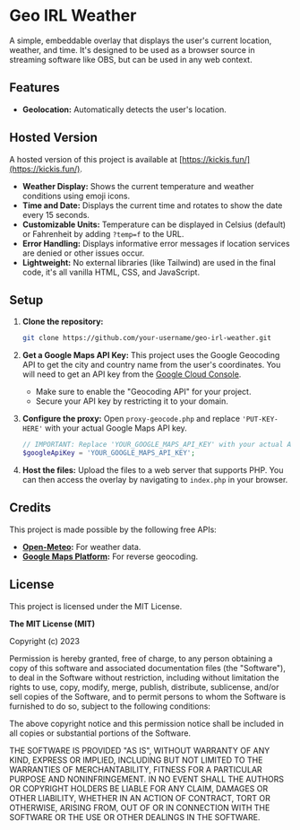 # Geo IRL Weather

A simple, embeddable overlay that displays the user's current location, weather, and time. It's designed to be used as a browser source in streaming software like OBS, but can be used in any web context.

## Features

*   **Geolocation:** Automatically detects the user's location.

## Hosted Version

A hosted version of this project is available at [https://kickis.fun/](https://kickis.fun/).
*   **Weather Display:** Shows the current temperature and weather conditions using emoji icons.
*   **Time and Date:** Displays the current time and rotates to show the date every 15 seconds.
*   **Customizable Units:** Temperature can be displayed in Celsius (default) or Fahrenheit by adding `?temp=f` to the URL.
*   **Error Handling:** Displays informative error messages if location services are denied or other issues occur.
*   **Lightweight:** No external libraries (like Tailwind) are used in the final code, it's all vanilla HTML, CSS, and JavaScript.

## Setup

1.  **Clone the repository:**
    ```bash
    git clone https://github.com/your-username/geo-irl-weather.git
    ```
2.  **Get a Google Maps API Key:**
    This project uses the Google Geocoding API to get the city and country name from the user's coordinates. You will need to get an API key from the [Google Cloud Console](https://console.cloud.google.com/).
    - Make sure to enable the "Geocoding API" for your project.
    - Secure your API key by restricting it to your domain.

3.  **Configure the proxy:**
    Open `proxy-geocode.php` and replace `'PUT-KEY-HERE'` with your actual Google Maps API key.
    ```php
    // IMPORTANT: Replace 'YOUR_GOOGLE_MAPS_API_KEY' with your actual API key.
    $googleApiKey = 'YOUR_GOOGLE_MAPS_API_KEY';
    ```
4.  **Host the files:**
    Upload the files to a web server that supports PHP. You can then access the overlay by navigating to `index.php` in your browser.

## Credits

This project is made possible by the following free APIs:

*   **[Open-Meteo](https://open-meteo.com/):** For weather data.
*   **[Google Maps Platform](https://developers.google.com/maps):** For reverse geocoding.

## License

This project is licensed under the MIT License.

**The MIT License (MIT)**

Copyright (c) 2023

Permission is hereby granted, free of charge, to any person obtaining a copy of this software and associated documentation files (the "Software"), to deal in the Software without restriction, including without limitation the rights to use, copy, modify, merge, publish, distribute, sublicense, and/or sell copies of the Software, and to permit persons to whom the Software is furnished to do so, subject to the following conditions:

The above copyright notice and this permission notice shall be included in all copies or substantial portions of the Software.

THE SOFTWARE IS PROVIDED "AS IS", WITHOUT WARRANTY OF ANY KIND, EXPRESS OR IMPLIED, INCLUDING BUT NOT LIMITED TO THE WARRANTIES OF MERCHANTABILITY, FITNESS FOR A PARTICULAR PURPOSE AND NONINFRINGEMENT. IN NO EVENT SHALL THE AUTHORS OR COPYRIGHT HOLDERS BE LIABLE FOR ANY CLAIM, DAMAGES OR OTHER LIABILITY, WHETHER IN AN ACTION OF CONTRACT, TORT OR OTHERWISE, ARISING FROM, OUT OF OR IN CONNECTION WITH THE SOFTWARE OR THE USE OR OTHER DEALINGS IN THE SOFTWARE.
